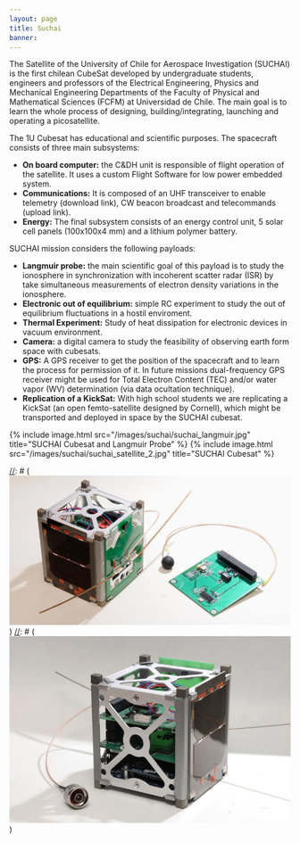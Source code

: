 ```yaml
---
layout: page
title: Suchai
banner:
---
```


The Satellite of the University of Chile for Aerospace Investigation (SUCHAI) is the first chilean CubeSat developed by undergraduate students, engineers and professors of the Electrical Engineering, Physics and Mechanical Engineering Departments of the Faculty of Physical and Mathematical Sciences (FCFM) at Universidad de Chile. The main goal is to learn the whole process of designing, building/integrating, launching and operating a picosatellite. 

The 1U Cubesat has educational and scientific purposes. The spacecraft consists of three main subsystems:

* **On board computer:** the C&DH unit is responsible of flight operation of the satellite. It uses a custom Flight Software for low power embedded system.
* **Communications:** It is composed of an UHF transceiver to enable telemetry (download link), CW beacon broadcast and telecommands (upload link).
* **Energy:** The final subsystem consists of an energy control unit, 5 solar cell panels (100x100x4 mm) and a lithium polymer battery. 

SUCHAI mission considers the following payloads:

* **Langmuir probe:** the main scientific goal of this payload is to study the ionosphere in synchronization with incoherent scatter radar (ISR) by take simultaneous measurements of electron density variations in the ionosphere.
* **Electronic out of equilibrium:** simple RC experiment to study the out of equilibrium fluctuations in a hostil enviroment. 
* **Thermal Experiment:** Study of heat dissipation for electronic devices in vacuum environment.
* **Camera:** a digital camera to study the feasibility of observing earth form space with cubesats.
* **GPS:** A GPS receiver to get the position of the spacecraft and to learn the process for permission of it. In future missions dual-frequency GPS receiver might be used for Total Electron Content (TEC) and/or water vapor (WV) determination (via data ocultation technique). 
* **Replication of a KickSat:** With high school students we are replicating a KickSat (an open femto-satellite designed by Cornell), which might be transported and deployed in space by the SUCHAI cubesat.  

{% include image.html src="/images/suchai/suchai_langmuir.jpg" title="SUCHAI Cubesat and Langmuir Probe" %}
{% include image.html src="/images/suchai/suchai_satellite_2.jpg" title="SUCHAI Cubesat" %}

[//]: # (<img class="pure-img img-center" src="/images/suchai/suchai_langmuir.jpg">)
[//]: # (![SUCHAI Cubesat and Langmuir Probe](/images/suchai/suchai_langmuir.jpg))
[//]: # (![SUCHAI Cubesat](/images/suchai/suchai_satellite_2.jpg))
